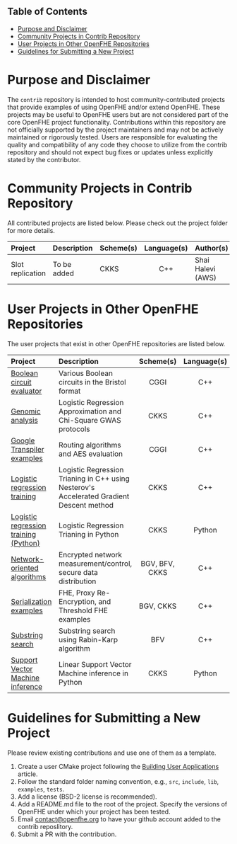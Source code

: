 ## Table of Contents

- [Purpose and Disclaimer](#prupose-and-disclaimer)
- [Community Projects in Contrib Repository](#community-projects-in-Contrib-Repository)
- [User Projects in Other OpenFHE Repositories](#user-projects-in-other-openfhe-repositories)
- [Guidelines for Submitting a New Project](#guidelines-for-submitting-a-new-project)

# Purpose and Disclaimer
The `contrib` repository is intended to host community-contributed projects that provide examples of using OpenFHE and/or extend OpenFHE.
These projects may be useful to OpenFHE users but are not considered part of the core OpenFHE project functionality. 
Contributions within this repository are not officially supported by the project maintainers and may not be actively maintained or rigorously tested. 
Users are responsible for evaluating the quality and compatibility of any code they choose to utilize from the contrib repository and should not expect bug fixes or updates unless explicitly stated by the contributor.

# Community Projects in Contrib Repository

All contributed projects are listed below. Please check out the project folder for more details.

| Project          | Description          | Scheme(s)| Language(s)| Author(s)          |
| :--------------- |:---------------------|:----------|:---------:|:-------------------|
| Slot replication | To be added          | CKKS      | C++       | Shai Halevi (AWS)  |


# User Projects in Other OpenFHE Repositories

The user projects that exist in other OpenFHE repositories are listed below.

| Project          | Description          | Scheme(s)| Language(s)| Author(s)          |
| :--------------- |:---------------------|:---------:|:---------:|:-------------------|
| [Boolean circuit evaluator](https://github.com/openfheorg/openfhe-boolean-circuit-evaluator) | Various Boolean circuits in the Bristol format          | CGGI      | C++       | David Bruce Cousins (Duality)  |
| [Genomic analysis](https://github.com/openfheorg/openfhe-genomic-examples) | Logistic Regression Approximation and Chi-Square GWAS protocols          | CKKS      | C++       | Duality  |
| [Google Transpiler examples](https://github.com/openfheorg/openfhe-transpiler-examples)| Routing algorithms and AES evaluation| CGGI      | C++       | David Bruce Cousins (Duality) |
| [Logistic regression training](https://github.com/openfheorg/openfhe-logreg-training-examples) | Logistic Regression Trianing in C++ using Nesterov's Accelerated Gradient Descent method | CKKS      | C++       | Duality  |
| [Logistic regression training (Python)](https://github.com/openfheorg/python-log-reg-examples) | Logistic Regression Trianing in Python          | CKKS      | Python       | Ian Quah (University of Washington)  |
| [Network-oriented algorithms](https://github.com/openfheorg/openfhe-network-examples) | Encrypted network measurement/control, secure data distribution          | BGV, BFV, CKKS      | C++       | Duality  |
| [Serialization examples](https://github.com/openfheorg/python-svm-examples)| FHE, Proxy Re-Encryption, and Threshold FHE examples| BGV, CKKS     | C++       | David Bruce Cousins (Duality)  |
| [Substring search](https://github.com/openfheorg/openfhe-integer-examples)| Substring search using Rabin-Karp algorithm | BFV     | C++       | David Bruce Cousins (Duality)  |
| [Support Vector Machine inference](https://github.com/openfheorg/python-svm-examples)| Linear Support Vector Machine inference in Python| CKKS      | Python       | Rener Oliveira  |


# Guidelines for Submitting a New Project
Please review existing contributions and use one of them as a template.
1. Create a user CMake project following the [Building User Applications](https://openfhe-development.readthedocs.io/en/latest/sphinx_rsts/intro/building_user_applications.html) article.
2. Follow the standard folder naming convention, e.g., `src`, `include`, `lib`, `examples`, `tests`.
3. Add a license (BSD-2 license is recommended).
4. Add a README.md file to the root of the project. Specify the versions of OpenFHE under which your project has been tested.
5. Email contact@openfhe.org to have your github account added to the contrib reposlitory.
6. Submit a PR with the contribution.
